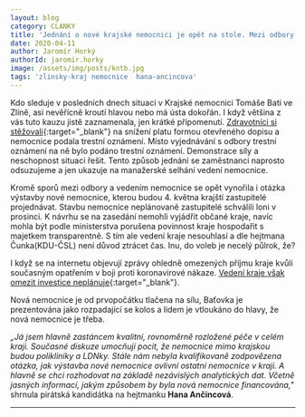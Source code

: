```yaml
---
layout: blog
category: CLANKY
title: 'Jednání o nové krajské nemocnici je opět na stole. Mezi odbory a vedením to vře.'
date: 2020-04-11
author: Jaromír Horký
authorId: jaromir.horky
image: /assets/img/posts/kntb.jpg
tags: 'zlinsky-kraj nemocnice  hana-ancincova'
---
```


Kdo sleduje v posledních dnech situaci v Krajské nemocnici Tomáše Bati ve Zlíně, asi nevěřícně kroutí hlavou nebo má ústa dokořán. I když většina z vás tuto kauzu jistě zaznamenala, jen krátké připomenutí. [Zdravotníci si stěžovali](https://www.seznamzpravy.cz/clanek/lekari-si-stezovali-na-snizeni-platu-nemocnice-podala-trestni-oznameni-101226?seq_no=2&source=hp&dop_ab_variant=0&dop_source_zone_name=zpravy.sznhp.box&utm_source=www.seznam.cz&utm_medium=z-boxiku&utm_campaign=null){:target="_blank"} na snížení platu formou otevřeného dopisu a nemocnice podala trestní oznámení. Místo vyjednávání s odbory trestní oznámení na ně bylo podáno trestní oznámení. Demonstrace síly a neschopnost situaci řešit. Tento způsob jednání se zaměstnanci naprosto odsuzujeme a jen ukazuje na manažerské selhání vedení nemocnice.

Kromě sporů mezi odbory a vedením nemocnice se opět vynořila i otázka výstavby nové nemocnice, kterou budou 4. května krajští zastupitelé projednávat. Stavbu nemocnice neplánovaně zastupitelé schválili loni v prosinci. K návrhu se na zasedání nemohli vyjádřit občané kraje, navíc mohla být podle ministerstva porušena povinnost kraje hospodařit s majetkem transparentně. S tím ale vedení kraje nesouhlasí a dle hejtmana Čunka(KDU-ČSL) není důvod ztrácet čas. Inu, do voleb je necelý půlrok, že? 

I když se na internetu objevují zprávy ohledně omezených příjmu kraje kvůli současným opatřením v boji proti koronavirové nákaze. [Vedení kraje však omezit investice neplánuje](https://www.idnes.cz/zlin/zpravy/zlinsky-kraj-koronavirus-rozpocet-investice.A200417_543780_zlin-zpravy_ras?&utm_source=facebook&utm_medium=sharecd&utm_campaign=desktop){:target="_blank"}. 

Nová nemocnice je od prvopočátku tlačena na sílu,  Baťovka je prezentována jako rozpadající se kolos a lidem je vtloukáno do hlavy, že nová nemocnice je třeba. 

*„Já jsem hlavně zastáncem kvalitní, rovnoměrně rozložené péče v celém kraji. Současné diskuze umocňují pocit, že nemocnice mimo krajskou budou polikliniky a LDNky. Stále nám nebyla kvalifikovaně zodpovězena otázka, jak výstavba nové nemocnice ovlivní ostatní nemocnice v kraji. A hlavně se chci rozhodovat na základě nezávislých analytických dat. Včetně jasných informací, jakým způsobem by byla nová nemocnice financována,"* shrnula pirátská kandidátka na hejtmanku **Hana Ančincová**.

---
